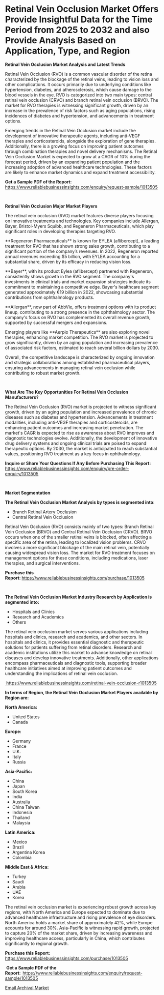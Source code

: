 <p><h1>Retinal Vein Occlusion Market Offers Provide Insightful Data for the Time Period from 2025 to 2032 and also Provide Analysis Based on Application, Type, and Region</h1></p><p><strong>Retinal Vein Occlusion Market Analysis and Latest Trends</strong></p>
<p><p>Retinal Vein Occlusion (RVO) is a common vascular disorder of the retina characterized by the blockage of the retinal veins, leading to vision loss and other complications. It occurs primarily due to underlying conditions like hypertension, diabetes, and atherosclerosis, which cause damage to the blood vessels in the eye. RVO is categorized into two main types: central retinal vein occlusion (CRVO) and branch retinal vein occlusion (BRVO). The market for RVO therapies is witnessing significant growth, driven by an increase in the prevalence of risk factors such as aging populations, rising incidences of diabetes and hypertension, and advancements in treatment options.</p><p>Emerging trends in the Retinal Vein Occlusion market include the development of innovative therapeutic agents, including anti-VEGF therapies and corticosteroids, alongside the exploration of gene therapies. Additionally, there is a growing focus on improving patient outcomes through combination therapies and novel delivery mechanisms. The Retinal Vein Occlusion Market is expected to grow at a CAGR of 10% during the forecast period, driven by an expanding patient population and the increasing adoption of advanced healthcare technologies. These factors are likely to enhance market dynamics and expand treatment accessibility.</p></p>
<p><strong>Get a Sample PDF of the Report:&nbsp;</strong> <a href="https://www.reliablebusinessinsights.com/enquiry/request-sample/1013505?utm_campaign=3079&utm_medium=2&utm_source=Github&utm_content=ia&utm_term=06032025&utm_id=retinal-vein-occlusion">https://www.reliablebusinessinsights.com/enquiry/request-sample/1013505</a></p>
<p>&nbsp;</p>
<p><strong>Retinal Vein Occlusion Major Market Players</strong></p>
<p><p>The retinal vein occlusion (RVO) market features diverse players focusing on innovative treatments and technologies. Key companies include Allergan, Bayer, Bristol-Myers Squibb, and Regeneron Pharmaceuticals, which play significant roles in developing therapies targeting RVO.</p><p>**Regeneron Pharmaceuticals** is known for EYLEA (aflibercept), a leading treatment for RVO that has shown strong sales growth, contributing to a significant portion of the company’s revenues. In 2022, Regeneron reported annual revenues exceeding $5 billion, with EYLEA accounting for a substantial share, driven by its efficacy in reducing vision loss.</p><p>**Bayer**, with its product Eylea (aflibercept) partnered with Regeneron, consistently shows growth in the RVO segment. The company's investments in clinical trials and market expansion strategies indicate its commitment to maintaining a competitive edge. Bayer's healthcare segment generated approximately €19 billion in 2022, showcasing substantial contributions from ophthalmology products.</p><p>**Allergan**, now part of AbbVie, offers treatment options with its product lineup, contributing to a strong presence in the ophthalmology sector. The company's focus on RVO has complemented its overall revenue growth, supported by successful mergers and expansions.</p><p>Emerging players like **Aerpio Therapeutics** are also exploring novel therapies, enhancing market competition. The RVO market is projected to grow significantly, driven by an aging population and increasing prevalence of associated risk factors, estimated to reach several billion dollars by 2030.</p><p>Overall, the competitive landscape is characterized by ongoing innovation and strategic collaborations among established pharmaceutical players, ensuring advancements in managing retinal vein occlusion while contributing to robust market growth.</p></p>
<p>&nbsp;</p>
<p><strong>What Are The Key Opportunities For Retinal Vein Occlusion Manufacturers?</strong></p>
<p><p>The Retinal Vein Occlusion (RVO) market is projected to witness significant growth, driven by an aging population and increased prevalence of chronic diseases such as diabetes and hypertension. Advancements in treatment modalities, including anti-VEGF therapies and corticosteroids, are enhancing patient outcomes and increasing market penetration. The market's CAGR is expected to rise as awareness about RVO improves and diagnostic technologies evolve. Additionally, the development of innovative drug delivery systems and ongoing clinical trials are poised to expand therapeutic options. By 2030, the market is anticipated to reach substantial values, positioning RVO treatment as a key focus in ophthalmology.</p></p>
<p><strong>Inquire or Share Your Questions If Any Before Purchasing This Report:</strong> <a href="https://www.reliablebusinessinsights.com/enquiry/pre-order-enquiry/1013505?utm_campaign=3079&utm_medium=2&utm_source=Github&utm_content=ia&utm_term=06032025&utm_id=retinal-vein-occlusion">https://www.reliablebusinessinsights.com/enquiry/pre-order-enquiry/1013505</a></p>
<p>&nbsp;</p>
<p><strong>Market Segmentation</strong></p>
<p><strong>The Retinal Vein Occlusion Market Analysis by types is segmented into:</strong></p>
<p><ul><li>Branch Retinal Artery Occlusion</li><li>Central Retinal Vein Occlusion</li></ul></p>
<p><p>Retinal Vein Occlusion (RVO) consists mainly of two types: Branch Retinal Vein Occlusion (BRVO) and Central Retinal Vein Occlusion (CRVO). BRVO occurs when one of the smaller retinal veins is blocked, often affecting a specific area of the retina, leading to localized vision problems. CRVO involves a more significant blockage of the main retinal vein, potentially causing widespread vision loss. The market for RVO treatment focuses on management options for these conditions, including medications, laser therapies, and surgical interventions.</p></p>
<p><strong>Purchase this Report:&nbsp;</strong><a href="https://www.reliablebusinessinsights.com/purchase/1013505?utm_campaign=3079&utm_medium=2&utm_source=Github&utm_content=ia&utm_term=06032025&utm_id=retinal-vein-occlusion">https://www.reliablebusinessinsights.com/purchase/1013505</a></p>
<p>&nbsp;</p>
<p><strong>The Retinal Vein Occlusion Market Industry Research by Application is segmented into:</strong></p>
<p><ul><li>Hospitals and Clinics</li><li>Research and Academics</li><li>Others</li></ul></p>
<p><p>The retinal vein occlusion market serves various applications including hospitals and clinics, research and academics, and other sectors. In hospitals and clinics, it provides essential diagnostic and therapeutic solutions for patients suffering from retinal disorders. Research and academic institutions utilize this market to advance knowledge on retinal diseases and develop innovative treatments. Additionally, other applications encompass pharmaceuticals and diagnostic tools, supporting broader healthcare initiatives aimed at improving patient outcomes and understanding the implications of retinal vein occlusion.</p></p>
<p><a href="https://www.reliablebusinessinsights.com/retinal-vein-occlusion-r1013505?utm_campaign=3079&utm_medium=2&utm_source=Github&utm_content=ia&utm_term=06032025&utm_id=retinal-vein-occlusion">&nbsp;https://www.reliablebusinessinsights.com/retinal-vein-occlusion-r1013505</a></p>
<p><strong>In terms of Region, the Retinal Vein Occlusion Market Players available by Region are:</strong></p>
<p>
    <p> <strong> North America: </strong>
        <ul>
            <li>United States</li>
            <li>Canada</li>
        </ul>
        </p> 
    <p> <strong> Europe: </strong>
        <ul>
            <li>Germany</li>
            <li>France</li>
            <li>U.K.</li>
            <li>Italy</li>
            <li>Russia</li>
        </ul>
        </p> 
    <p> <strong> Asia-Pacific: </strong>
        <ul>
            <li>China</li>
            <li>Japan</li>
            <li>South Korea</li>
            <li>India</li>
            <li>Australia</li>
            <li>China Taiwan</li>
            <li>Indonesia</li>
            <li>Thailand</li>
            <li>Malaysia</li>
        </ul>
        </p> 
    <p> <strong> Latin America: </strong>
        <ul>
            <li>Mexico</li>
            <li>Brazil</li>
            <li>Argentina Korea</li>
            <li>Colombia</li>
        </ul>
        </p> 
    <p> <strong> Middle East & Africa: </strong>
        <ul>
            <li>Turkey</li>
            <li>Saudi</li>
            <li>Arabia</li>
            <li>UAE</li>
            <li>Korea</li>
        </ul>
    </p>
    </p>
<p><p>The retinal vein occlusion market is experiencing robust growth across key regions, with North America and Europe expected to dominate due to advanced healthcare infrastructure and rising prevalence of eye disorders. North America holds a market share of approximately 42%, while Europe accounts for around 30%. Asia-Pacific is witnessing rapid growth, projected to capture 20% of the market share, driven by increasing awareness and improving healthcare access, particularly in China, which contributes significantly to regional growth.</p></p>
<p><strong>Purchase this Report: </strong><a href="https://www.reliablebusinessinsights.com/purchase/1013505?utm_campaign=3079&utm_medium=2&utm_source=Github&utm_content=ia&utm_term=06032025&utm_id=retinal-vein-occlusion">https://www.reliablebusinessinsights.com/purchase/1013505</a></p>
<p>&nbsp;<strong>Get a Sample PDF of the Report:&nbsp;&nbsp;</strong><a href="https://www.reliablebusinessinsights.com/enquiry/request-sample/1013505?utm_campaign=3079&utm_medium=2&utm_source=Github&utm_content=ia&utm_term=06032025&utm_id=retinal-vein-occlusion">https://www.reliablebusinessinsights.com/enquiry/request-sample/1013505</a></p>
<p><strong></strong></p>
<p><p><a href="https://github.com/jaquelynhasenaue8/Market-Research-Report-List-1/blob/main/email-archival-market.md?utm_campaign=3079&utm_medium=2&utm_source=Github&utm_content=ia&utm_term=06032025&utm_id=retinal-vein-occlusion">Email Archival Market</a></p></p>